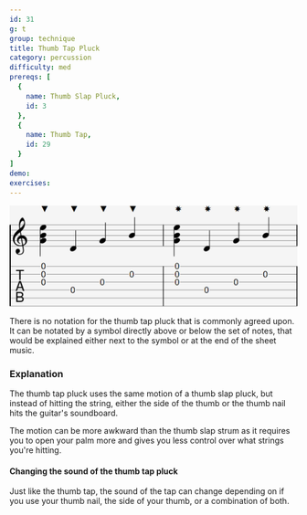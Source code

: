 ```yaml
---
id: 31
g: t
group: technique
title: Thumb Tap Pluck
category: percussion
difficulty: med
prereqs: [
  {
    name: Thumb Slap Pluck,
    id: 3
  },
  {
    name: Thumb Tap,
    id: 29
  }
]
demo: 
exercises:
---
```


<div class="tabImg">
  <img src="thumb-tap-pluck.jpg" />
</div>

There is no notation for the thumb tap pluck that is commonly agreed upon. It can be notated by a symbol directly above or below the set of notes, that would be explained either next to the symbol or at the end of the sheet music.

### Explanation

The thumb tap pluck uses the same motion of a thumb slap pluck, but instead of hitting the string, either the side of the thumb or the thumb nail hits the guitar's <span class="tt" data-tip="the guitar's top, where the soundhole is located">soundboard</span>. 

The motion can be more awkward than the thumb slap strum as it requires you to open your palm more and gives you less control over what strings you're hitting.

#### Changing the sound of the thumb tap pluck

Just like the thumb tap, the sound of the tap can change depending on if you use your thumb nail, the side of your thumb, or a combination of both.